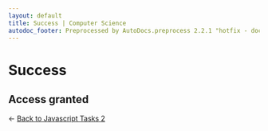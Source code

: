 ```yaml
---
layout: default
title: Success | Computer Science
autodoc_footer: Preprocessed by AutoDocs.preprocess 2.2.1 "hotfix - documents actually work now" ⓒ Starwort, 2020
---
```


# Success

## Access granted

← [Back to Javascript Tasks 2](./index.html)

